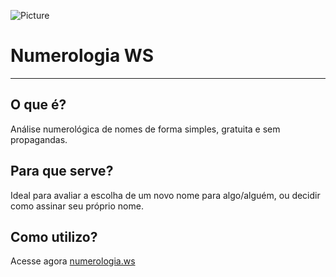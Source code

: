 ![Picture](http://cdn.numerologia.ws/static/img/png/logo128.png) 

# Numerologia WS

- - -
## O que é?
Análise numerológica de nomes de forma simples, gratuita e sem propagandas. 

## Para que serve?
Ideal para avaliar a escolha de um novo nome para algo/alguém, ou decidir como assinar seu próprio nome. 

## Como utilizo?
Acesse agora [numerologia.ws](http://numerologia.ws)